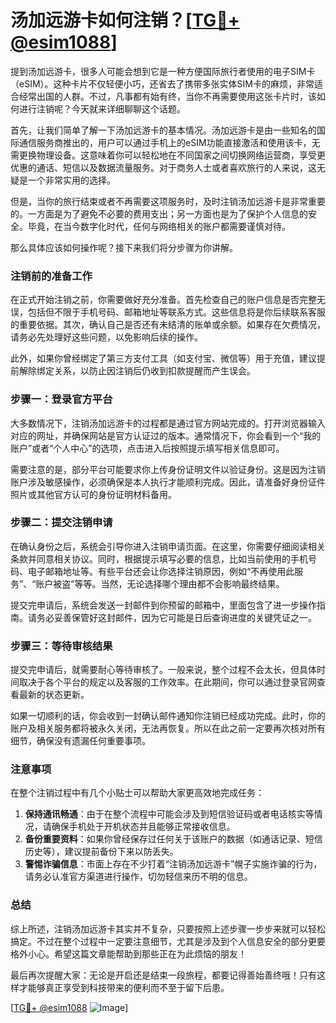 # 汤加远游卡如何注销？[[TG💪+ @esim1088](https://t.me/s/esim1088)]

提到汤加远游卡，很多人可能会想到它是一种方便国际旅行者使用的电子SIM卡（eSIM）。这种卡片不仅轻便小巧，还省去了携带多张实体SIM卡的麻烦，非常适合经常出国的人群。不过，凡事都有始有终，当你不再需要使用这张卡片时，该如何进行注销呢？今天就来详细聊聊这个话题。

首先，让我们简单了解一下汤加远游卡的基本情况。汤加远游卡是由一些知名的国际通信服务商推出的，用户可以通过手机上的eSIM功能直接激活和使用该卡，无需更换物理设备。这意味着你可以轻松地在不同国家之间切换网络运营商，享受更优惠的通话、短信以及数据流量服务。对于商务人士或者喜欢旅行的人来说，这无疑是一个非常实用的选择。

但是，当你的旅行结束或者不再需要这项服务时，及时注销汤加远游卡是非常重要的。一方面是为了避免不必要的费用支出；另一方面也是为了保护个人信息的安全。毕竟，在当今数字化时代，任何与网络相关的账户都需要谨慎对待。

那么具体应该如何操作呢？接下来我们将分步骤为你讲解。

### 注销前的准备工作

在正式开始注销之前，你需要做好充分准备。首先检查自己的账户信息是否完整无误，包括但不限于手机号码、邮箱地址等联系方式。这些信息将是你后续联系客服的重要依据。其次，确认自己是否还有未结清的账单或余额。如果存在欠费情况，请务必先处理好这些问题，以免影响后续的操作。

此外，如果你曾经绑定了第三方支付工具（如支付宝、微信等）用于充值，建议提前解除绑定关系，以防止因注销后仍收到扣款提醒而产生误会。

### 步骤一：登录官方平台

大多数情况下，注销汤加远游卡的过程都是通过官方网站完成的。打开浏览器输入对应的网址，并确保网站是官方认证过的版本。通常情况下，你会看到一个“我的账户”或者“个人中心”的选项，点击进入后按照提示填写相关信息即可。

需要注意的是，部分平台可能要求你上传身份证明文件以验证身份。这是因为注销账户涉及敏感操作，必须确保是本人执行才能顺利完成。因此，请准备好身份证件照片或其他官方认可的身份证明材料备用。

### 步骤二：提交注销申请

在确认身份之后，系统会引导你进入注销申请页面。在这里，你需要仔细阅读相关条款并同意相关协议。同时，根据提示填写必要的信息，比如当前使用的手机号码、电子邮箱地址等。有些平台还会让你选择注销原因，例如“不再使用此服务”、“账户被盗”等等。当然，无论选择哪个理由都不会影响最终结果。

提交完申请后，系统会发送一封邮件到你预留的邮箱中，里面包含了进一步操作指南。请务必妥善保管好这封邮件，因为它可能是日后查询进度的关键凭证之一。

### 步骤三：等待审核结果

提交完申请后，就需要耐心等待审核了。一般来说，整个过程不会太长，但具体时间取决于各个平台的规定以及客服的工作效率。在此期间，你可以通过登录官网查看最新的状态更新。

如果一切顺利的话，你会收到一封确认邮件通知你注销已经成功完成。此时，你的账户及相关服务都将被永久关闭，无法再恢复。所以在此之前一定要再次核对所有细节，确保没有遗漏任何重要事项。

### 注意事项

在整个注销过程中有几个小贴士可以帮助大家更高效地完成任务：

1. **保持通讯畅通**：由于在整个流程中可能会涉及到短信验证码或者电话核实等情况，请确保手机处于开机状态并且能够正常接收信息。
2. **备份重要资料**：如果你曾经保存过任何关于该账户的数据（如通话记录、短信历史等），建议提前备份下来以防丢失。
3. **警惕诈骗信息**：市面上存在不少打着“注销汤加远游卡”幌子实施诈骗的行为，请务必认准官方渠道进行操作，切勿轻信来历不明的信息。

### 总结

综上所述，注销汤加远游卡其实并不复杂，只要按照上述步骤一步步来就可以轻松搞定。不过在整个过程中一定要注意细节，尤其是涉及到个人信息安全的部分更要格外小心。希望这篇文章能帮助到那些正在为此烦恼的朋友！

最后再次提醒大家：无论是开启还是结束一段旅程，都要记得善始善终哦！只有这样才能够真正享受到科技带来的便利而不至于留下后患。

[[TG💪+ @esim1088](https://t.me/s/esim1088) ![Image](https://i.postimg.cc/4NQfJmqS/Snipaste-2025-05-13-00-14-12.png)]